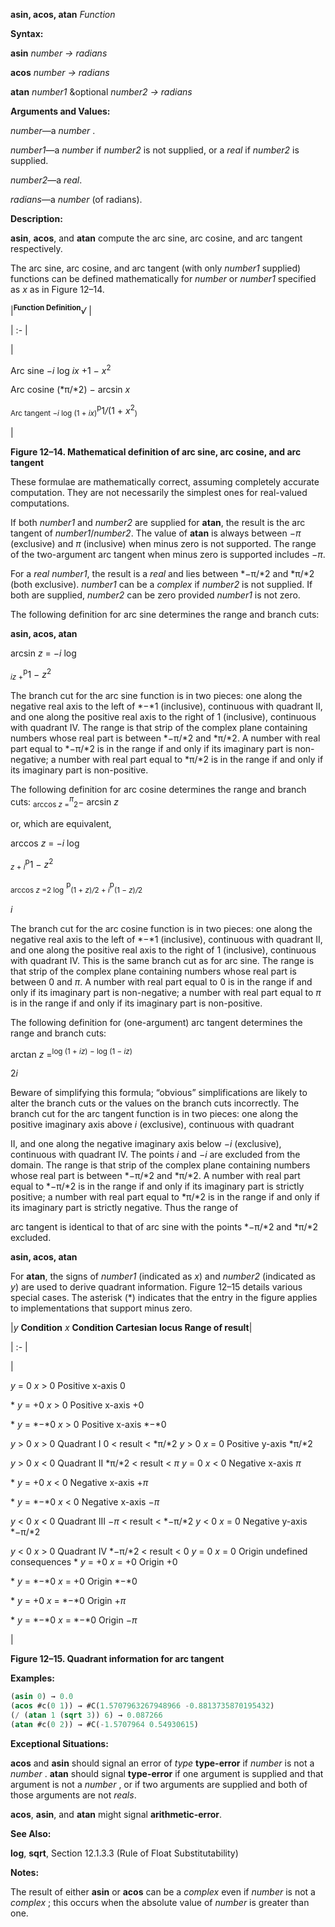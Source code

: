 **asin, acos, atan** *Function* 



**Syntax:** 



**asin** *number → radians* 



**acos** *number → radians* 



**atan** *number1* &amp;optional *number2 → radians* 



**Arguments and Values:** 



*number*—a *number* . 



*number1*—a *number* if *number2* is not supplied, or a *real* if *number2* is supplied. 



*number2*—a *real*. 



*radians*—a *number* (of radians). 



**Description:** 



**asin**, **acos**, and **atan** compute the arc sine, arc cosine, and arc tangent respectively. 



The arc sine, arc cosine, and arc tangent (with only *number1* supplied) functions can be defined mathematically for *number* or *number1* specified as *x* as in Figure 12–14. 



|**<sup>Function Definition</sup>**<i>√</i> |

| :- |

|<p>Arc sine *−i* log *ix* +1 *− x*<sup>2</sup> </p><p>Arc cosine (*π/*2) *−* arcsin *x* </p><p><sub>Arc tangent <i>−i</i> log (1 + <i>ix</i>)</sub><sup>p</sup>1<i>/</i>(1 + <i>x</i><sup>2</sup><sub>)</sub> </p>|





**Figure 12–14. Mathematical definition of arc sine, arc cosine, and arc tangent** 



These formulae are mathematically correct, assuming completely accurate computation. They are not necessarily the simplest ones for real-valued computations. 



If both *number1* and *number2* are supplied for **atan**, the result is the arc tangent of *number1*/*number2*. The value of **atan** is always between *−π* (exclusive) and *π* (inclusive) when minus zero is not supported. The range of the two-argument arc tangent when minus zero is supported includes *−π*. 



For a *real number1*, the result is a *real* and lies between *−π/*2 and *π/*2 (both exclusive). *number1* can be a *complex* if *number2* is not supplied. If both are supplied, *number2* can be zero provided *number1* is not zero. 



The following definition for arc sine determines the range and branch cuts: 







 



 



**asin, acos, atan** 







arcsin *z* = *−i* log 



<sub><i>iz</i> +</sub><sup>p</sup>1 <i>− z</i><sup>2</sup>  



The branch cut for the arc sine function is in two pieces: one along the negative real axis to the left of *−*1 (inclusive), continuous with quadrant II, and one along the positive real axis to the right of 1 (inclusive), continuous with quadrant IV. The range is that strip of the complex plane containing numbers whose real part is between *−π/*2 and *π/*2. A number with real part equal to *−π/*2 is in the range if and only if its imaginary part is non-negative; a number with real part equal to *π/*2 is in the range if and only if its imaginary part is non-positive. 



The following definition for arc cosine determines the range and branch cuts: <sub>arccos <i>z</i> =</sub><i><sup>π</sup></i><sub>2</sub><i>−</i> arcsin <i>z</i> 



or, which are equivalent, 







arccos *z* = *−i* log 



<sub><i>z</i> + <i>i</i></sub><sup>p</sup>1 <i>− z</i><sup>2</sup>  



<sub>arccos <i>z</i> =2 log</sub> <sup>p</sup><sub>(1 + <i>z</i>)<i>/</i>2 + <i>i</i></sub><sup>p</sup><sub>(1 <i>− z</i>)<i>/</i>2</sub>  



*i* 



The branch cut for the arc cosine function is in two pieces: one along the negative real axis to the left of *−*1 (inclusive), continuous with quadrant II, and one along the positive real axis to the right of 1 (inclusive), continuous with quadrant IV. This is the same branch cut as for arc sine. The range is that strip of the complex plane containing numbers whose real part is between 0 and *π*. A number with real part equal to 0 is in the range if and only if its imaginary part is non-negative; a number with real part equal to *π* is in the range if and only if its imaginary part is non-positive. 



The following definition for (one-argument) arc tangent determines the range and branch cuts: 



arctan <i>z</i> =<sup>log (1 + <i>iz</i>) <i>−</i> log (1 <i>− iz</i>)</sup> 



2*i* 



Beware of simplifying this formula; “obvious” simplifications are likely to alter the branch cuts or the values on the branch cuts incorrectly. The branch cut for the arc tangent function is in two pieces: one along the positive imaginary axis above *i* (exclusive), continuous with quadrant 



II, and one along the negative imaginary axis below *−i* (exclusive), continuous with quadrant IV. The points *i* and *−i* are excluded from the domain. The range is that strip of the complex plane containing numbers whose real part is between *−π/*2 and *π/*2. A number with real part equal to *−π/*2 is in the range if and only if its imaginary part is strictly positive; a number with real part equal to *π/*2 is in the range if and only if its imaginary part is strictly negative. Thus the range of 



arc tangent is identical to that of arc sine with the points *−π/*2 and *π/*2 excluded. 



 



 



**asin, acos, atan** 



For **atan**, the signs of *number1* (indicated as *x*) and *number2* (indicated as *y*) are used to derive quadrant information. Figure 12–15 details various special cases. The asterisk (\*) indicates that the entry in the figure applies to implementations that support minus zero. 



|*y* **Condition** *x* **Condition Cartesian locus Range of result**|

| :- |

|<p>*y* = 0 *x* &gt; 0 Positive x-axis 0 </p><p>\* *y* = +0 *x* &gt; 0 Positive x-axis +0 </p><p>\* *y* = *−*0 *x* &gt; 0 Positive x-axis *−*0 </p><p>*y* &gt; 0 *x* &gt; 0 Quadrant I 0 &lt; result &lt; *π/*2 *y* &gt; 0 *x* = 0 Positive y-axis *π/*2 </p><p>*y* &gt; 0 *x* &lt; 0 Quadrant II *π/*2 &lt; result &lt; *π y* = 0 *x* &lt; 0 Negative x-axis *π* </p><p>\* *y* = +0 *x* &lt; 0 Negative x-axis +*π* </p><p>\* *y* = *−*0 *x* &lt; 0 Negative x-axis *−π* </p><p>*y* &lt; 0 *x* &lt; 0 Quadrant III *−π* &lt; result &lt; *−π/*2 *y* &lt; 0 *x* = 0 Negative y-axis *−π/*2 </p><p>*y* &lt; 0 *x* &gt; 0 Quadrant IV *−π/*2 &lt; result &lt; 0 *y* = 0 *x* = 0 Origin undefined consequences \* *y* = +0 *x* = +0 Origin +0 </p><p>\* *y* = *−*0 *x* = +0 Origin *−*0 </p><p>\* *y* = +0 *x* = *−*0 Origin +*π* </p><p>\* *y* = *−*0 *x* = *−*0 Origin *−π*</p>|





**Figure 12–15. Quadrant information for arc tangent** 



**Examples:**
```lisp
(asin 0) → 0.0 
(acos #c(0 1)) → #C(1.5707963267948966 -0.8813735870195432) 
(/ (atan 1 (sqrt 3)) 6) → 0.087266 
(atan #c(0 2)) → #C(-1.5707964 0.54930615) 
```
**Exceptional Situations:** 



**acos** and **asin** should signal an error of *type* **type-error** if *number* is not a *number* . **atan** should signal **type-error** if one argument is supplied and that argument is not a *number* , or if two arguments are supplied and both of those arguments are not *reals*. 



**acos**, **asin**, and **atan** might signal **arithmetic-error**. 



**See Also:** 



**log**, **sqrt**, Section 12.1.3.3 (Rule of Float Substitutability) 







 



 



**Notes:** 



The result of either **asin** or **acos** can be a *complex* even if *number* is not a *complex* ; this occurs when the absolute value of *number* is greater than one. 



